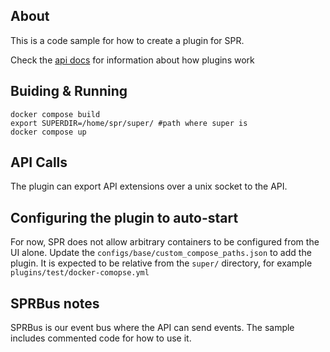 ## About

This is a code sample for how to create a plugin for SPR.

Check the [api docs](https://www.supernetworks.org/pages/docs/apis/overview#api-plugins) for information
about how plugins work

## Buiding & Running

```
docker compose build
export SUPERDIR=/home/spr/super/ #path where super is
docker compose up
```

## API Calls

The plugin can export API extensions over a unix socket to the API.

## Configuring the plugin to auto-start

For now, SPR does not allow arbitrary containers to be configured from the UI alone.
Update the `configs/base/custom_compose_paths.json` to add the plugin. It is expected
to be relative from the `super/` directory, for example `plugins/test/docker-comopse.yml`


## SPRBus notes

SPRBus is our event bus where the API can send events.
The sample includes commented code for how to use it.
